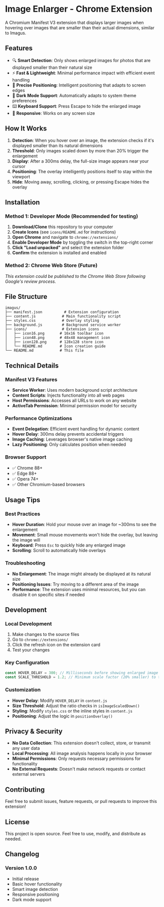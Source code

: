 # Image Enlarger - Chrome Extension

A Chromium Manifest V3 extension that displays larger images when hovering over images that are smaller than their actual dimensions, similar to Imagus.

## Features

- 🔍 **Smart Detection**: Only shows enlarged images for photos that are displayed smaller than their natural size
- ⚡ **Fast & Lightweight**: Minimal performance impact with efficient event handling
- 🎯 **Precise Positioning**: Intelligent positioning that adapts to screen edges
- 🌙 **Dark Mode Support**: Automatically adapts to system theme preferences
- ⌨️ **Keyboard Support**: Press Escape to hide the enlarged image
- 📱 **Responsive**: Works on any screen size

## How It Works

1. **Detection**: When you hover over an image, the extension checks if it's displayed smaller than its natural dimensions
2. **Threshold**: Only images scaled down by more than 20% trigger the enlargement
3. **Display**: After a 300ms delay, the full-size image appears near your cursor
4. **Positioning**: The overlay intelligently positions itself to stay within the viewport
5. **Hide**: Moving away, scrolling, clicking, or pressing Escape hides the overlay

## Installation

### Method 1: Developer Mode (Recommended for testing)

1. **Download/Clone** this repository to your computer
2. **Create Icons** (see `icons/README.md` for instructions)
3. **Open Chrome** and navigate to `chrome://extensions/`
4. **Enable Developer Mode** by toggling the switch in the top-right corner
5. **Click "Load unpacked"** and select the extension folder
6. **Confirm** the extension is installed and enabled

### Method 2: Chrome Web Store (Future)

_This extension could be published to the Chrome Web Store following Google's review process._

## File Structure

```
imagus/
├── manifest.json          # Extension configuration
├── content.js            # Main functionality script
├── styles.css            # Overlay styling
├── background.js         # Background service worker
├── icons/                # Extension icons
│   ├── icon16.png       # 16x16 toolbar icon
│   ├── icon48.png       # 48x48 management icon
│   ├── icon128.png      # 128x128 store icon
│   └── README.md        # Icon creation guide
└── README.md            # This file
```

## Technical Details

### Manifest V3 Features

- **Service Worker**: Uses modern background script architecture
- **Content Scripts**: Injects functionality into all web pages
- **Host Permissions**: Accesses all URLs to work on any website
- **ActiveTab Permission**: Minimal permission model for security

### Performance Optimizations

- **Event Delegation**: Efficient event handling for dynamic content
- **Hover Delay**: 300ms delay prevents accidental triggers
- **Image Caching**: Leverages browser's native image caching
- **Lazy Positioning**: Only calculates position when needed

### Browser Support

- ✅ Chrome 88+
- ✅ Edge 88+
- ✅ Opera 74+
- ✅ Other Chromium-based browsers

## Usage Tips

### Best Practices

- **Hover Duration**: Hold your mouse over an image for ~300ms to see the enlargement
- **Movement**: Small mouse movements won't hide the overlay, but leaving the image will
- **Keyboard**: Press `Esc` to quickly hide any enlarged image
- **Scrolling**: Scroll to automatically hide overlays

### Troubleshooting

- **No Enlargement**: The image might already be displayed at its natural size
- **Positioning Issues**: Try moving to a different area of the image
- **Performance**: The extension uses minimal resources, but you can disable it on specific sites if needed

## Development

### Local Development

1. Make changes to the source files
2. Go to `chrome://extensions/`
3. Click the refresh icon on the extension card
4. Test your changes

### Key Configuration

```javascript
const HOVER_DELAY = 300; // Milliseconds before showing enlarged image
const SCALE_THRESHOLD = 1.2; // Minimum scale factor (20% smaller) to trigger
```

### Customization

- **Hover Delay**: Modify `HOVER_DELAY` in `content.js`
- **Size Threshold**: Adjust the ratio checks in `isImageScaledDown()`
- **Styling**: Modify `styles.css` or the inline styles in `content.js`
- **Positioning**: Adjust the logic in `positionOverlay()`

## Privacy & Security

- **No Data Collection**: This extension doesn't collect, store, or transmit any user data
- **Local Processing**: All image analysis happens locally in your browser
- **Minimal Permissions**: Only requests necessary permissions for functionality
- **No External Requests**: Doesn't make network requests or contact external servers

## Contributing

Feel free to submit issues, feature requests, or pull requests to improve this extension!

## License

This project is open source. Feel free to use, modify, and distribute as needed.

## Changelog

### Version 1.0.0

- Initial release
- Basic hover functionality
- Smart image detection
- Responsive positioning
- Dark mode support
